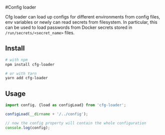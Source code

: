#Config loader

Cfg loader can load up configs for different environments from config files, env variables or newly can read secrets from filesystem. In particular, this can be used to load passwords from Docker secrets stored in `/run/secrets/<secret_name>` files.

## Install

```bash
# with npm
npm install cfg-loader

# or with Yarn
yarn add cfg-loader
```

## Usage

```javascript
import config, {load as configLoad} from 'cfg-loader';

configLoad(__dirname + '/../config');

// now the config property will contain the whole configuration 
console.log(config);
```

